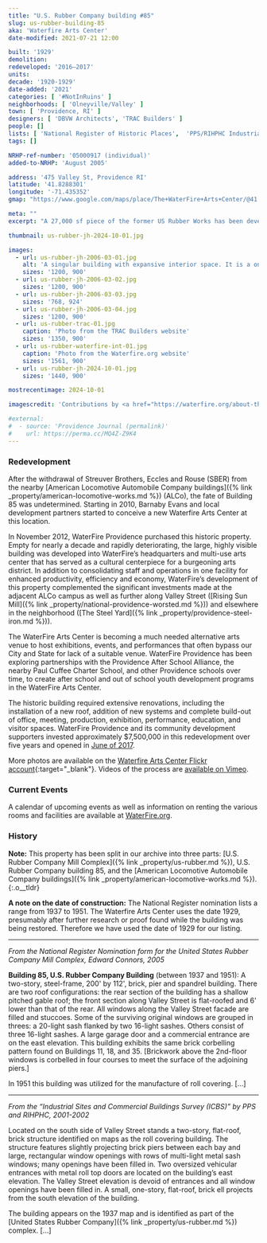 ```yaml
---
title: "U.S. Rubber Company building #85"
slug: us-rubber-building-85
aka: 'Waterfire Arts Center'
date-modified: 2021-07-21 12:00

built: '1929'
demolition:
redeveloped: '2016–2017'
units:
decade: '1920-1929'
date-added: '2021'
categories: [ '#NotInRuins' ]
neighborhoods: [ 'Olneyville/Valley' ]
town: [ 'Providence, RI' ]
designers: [ 'DBVW Architects', 'TRAC Builders' ]
people: []
lists: [ 'National Register of Historic Places',  'PPS/RIHPHC Industrial Commercial Buildings Survey', 'U.S. Rubber Co. Mill Complex' ]
tags: []

NRHP-ref-number: '05000917 (individual)'
added-to-NRHP: 'August 2005'

address: '475 Valley St, Providence RI'
latitude: '41.8288301'
longitude: '-71.435352'
gmap: "https://www.google.com/maps/place/The+WaterFire+Arts+Center/@41.8288301,-71.435352,17z/data=!3m1!4b1!4m5!3m4!1s0x89e445a6db2dc74f:0xdad3a7ba66f93bb8!8m2!3d41.8289372!4d-71.4332758"

meta: ""
excerpt: "A 27,000 sf piece of the former US Rubber Works has been developed into the Waterfire Arts Center"

thumbnail: us-rubber-jh-2024-10-01.jpg

images:
  - url: us-rubber-jh-2006-03-01.jpg
    alt: 'A singular building with expansive interior space. It is a one-story red brick building with large windows and a flat roof. The Valley Street northern side has a shorter roofline, with a main central hall that has the tallest roofline, and a smaller outcrop building on the southern side with a new roofdeck added.'
    sizes: '1200, 900'
  - url: us-rubber-jh-2006-03-02.jpg
    sizes: '1200, 900'
  - url: us-rubber-jh-2006-03-03.jpg
    sizes: '768, 924'
  - url: us-rubber-jh-2006-03-04.jpg
    sizes: '1200, 900'
  - url: us-rubber-trac-01.jpg
    caption: 'Photo from the TRAC Builders website'
    sizes: '1350, 900'
  - url: us-rubber-waterfire-int-01.jpg
    caption: 'Photo from the Waterfire.org website'
    sizes: '1561, 900'
  - url: us-rubber-jh-2024-10-01.jpg
    sizes: '1440, 900'

mostrecentimage: 2024-10-01

imagescredit: 'Contributions by <a href="https://waterfire.org/about-the-waterfire-arts-center/our-spaces/">Waterfire.org</a> and <a href="https://tracbuilders.com/waterfire-arts-center-2/">TRAC Builders</a>'

#external:
#  - source: 'Providence Journal (permalink)'
#    url: https://perma.cc/MQ4Z-Z9K4
---
```


### Redevelopment

After the withdrawal of Streuver Brothers, Eccles and Rouse (<span class="abbr">SBER</span>) from the nearby [American Locomotive Automobile Company buildings]({% link _property/american-locomotive-works.md %}) (<span class="abbr">ALCo</span>), the fate of Building 85 was undetermined. Starting in 2010, Barnaby Evans and local development partners started to conceive a new Waterfire Arts Center at this location.

In November 2012, WaterFire Providence purchased this historic property. Empty for nearly a decade and rapidly deteriorating, the large, highly visible building was developed into WaterFire’s headquarters and multi-use arts center that has served as a cultural centerpiece for a burgeoning arts district. In addition to consolidating staff and operations in one facility for enhanced productivity, efficiency and economy, WaterFire’s development of this property complemented the significant investments made at the adjacent <span class="abbr">ALCo</span> campus as well as further along Valley Street ([Rising Sun Mill]({% link _property/national-providence-worsted.md %})) and elsewhere in the neighborhood ([The Steel Yard]({% link _property/providence-steel-iron.md %})).

The WaterFire Arts Center is becoming a much needed alternative arts venue to host exhibitions, events, and performances that often bypass our City and State for lack of a suitable venue. WaterFire Providence has been exploring partnerships with the Providence After School Alliance, the nearby Paul Cuffee Charter School, and other Providence schools over time, to create after school and out of school youth development programs in the WaterFire Arts Center.

The historic building required extensive renovations, including the installation of a new roof, addition of new systems and complete build-out of office, meeting, production, exhibition, performance, education, and visitor spaces. WaterFire Providence and its community development supporters invested approximately $7,500,000 in this redevelopment over five years and opened in [June of 2017](https://flickr.com/photos/waterfire_providence/albums/72157685337326905).

More photos are available on the [Waterfire Arts Center Flickr account](https://flickr.com/photos/waterfire_providence/albums/72157648334360303){:target="_blank"}. Videos of the process are [available on Vimeo](https://vimeo.com/search/page:5?q=Waterfire+Arts+Center).


### Current Events

A calendar of upcoming events as well as information on renting the various rooms and facilities are available at [WaterFire.org](https://waterfire.org/about-the-waterfire-arts-center).


### History

**Note:** This property has been split in our archive into three parts: [U.S. Rubber Company Mill Complex]({% link _property/us-rubber.md %}), U.S. Rubber Company building 85, and the [American Locomotive Automobile Company buildings]({% link _property/american-locomotive-works.md %}).
{:.o__tldr}

**A note on the date of construction:** The National Register nomination lists a range from 1937 to 1951. The Waterfire Arts Center uses the date 1929, presumably after further research or proof found while the building was being restored. Therefore we have used the date of 1929 for our listing.

***

_From the National Register Nomination form for the United States Rubber Company Mill Complex, Edward Connors, 2005_

**Building 85, U.S. Rubber Company Building** (between 1937 and 1951): A two-story, steel-frame, 200' by 112', brick, pier and spandrel building. There are two roof configurations: the rear section of the building has a shallow pitched gable roof; the front section along Valley Street is flat-roofed and 6' lower than that of the rear. All windows along the Valley Street facade are filled and stuccoes. Some of the surviving original windows are grouped in threes: a 20-light sash flanked by two 16-light sashes. Others consist of three 16-light sashes. A large garage door and a commercial entrance are on the east elevation. This building exhibits the same brick corbelling pattern found on Buildings 11, 18, and 35. [Brickwork above the 2nd-floor windows is corbelled in four courses to meet the surface of the adjoining piers.]

In 1951 this building was utilized for the manufacture of roll covering. […]

***

_From the “Industrial Sites and Commercial Buildings Survey (ICBS)” by PPS and RIHPHC, 2001-2002_

Located on the south side of Valley Street stands a two-story, flat-roof, brick structure identified on maps as the roll covering building. The structure features slightly projecting brick piers between each bay and large, rectangular window openings with rows of multi-light metal sash windows; many openings have been filled in. Two oversized vehicular entrances with metal roll top doors are located on the building’s east elevation. The Valley Street elevation is devoid of entrances and all window openings have been filled in. A small, one-story, flat-roof, brick ell projects from the south elevation of the building.

The building appears on the 1937 map and is identified as part of the [United States Rubber Company]({% link _property/us-rubber.md %}) complex. […]
